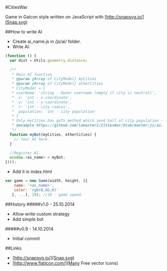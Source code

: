 #CitiesWar

Game in Galcon style written on JavaScript with [http://snapsvg.io/](Snap.svg)

##How to write AI
* Create ai_name.js in /js/ai/ folder.
* Write AI:
```javascript
(function () {
  var dist = Utils.geometry.distance;
  
  /**
   * Main AI function
   * @param {Array of CityModel} myCities
   * @param {Array of CityModel} otherCities
   * CityModel = {
   * userName: 'string - Owner username (empty if city is neutral)',
   *  x: 'int - x-coordinate',
   *  y: 'int - y-coordinate',
   *  r: 'int - city radius',
   *  population: 'int - city population'
   * }
   * Only myCities has goTo method which send half of city population to another city.
   * @example https://github.com/lomaster1/CitiesWar/blob/master/js/ai/bot1.js
   */
  function myBot(myCities, otherCities) {
    // Your AI here.
  }

  //Register AI.
  window.<ai_name> = myBot;
})();
```
* Add it in index.html
```javascript
var game = new Game(width, height, [{
    name: '<ai_name>',
    color: 'rgb(0,GG,0)'
   }, ...], 10); //10 - game speed.
```
##History
#####v1.0 - 25.10.2014
* Allow write custom strategy
* Add simple bot

#####v0.9 - 14.10.2014
* Initial commit

##Links
* [http://snapsvg.io/](Snap.svg)
* [http://www.flaticon.com/](Many Free vector icons)
